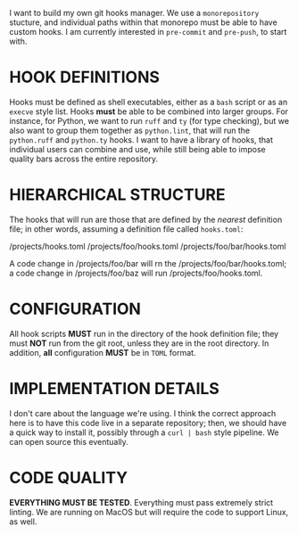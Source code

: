 I want to build my own git hooks manager. We use a `monorepository` stucture, and individual paths within that monorepo must be able to have custom hooks. I am currently interested in `pre-commit` and `pre-push`, to start with.


# HOOK DEFINITIONS

Hooks must be defined as shell executables, either as a `bash` script or as an `execve` style list. Hooks **must** be able to be combined into larger groups. For instance, for Python, we want to run `ruff` and `ty` (for type checking), but we also want to group them together as `python.lint`, that will run the `python.ruff` and `python.ty` hooks. I want to have a library of hooks, that individual users can combine and use, while still being able to impose quality bars across the entire repository.


# HIERARCHICAL STRUCTURE

The hooks that will run are those that are defined by the *nearest* definition file; in other words, assuming a definition file called `hooks.toml`:

/projects/hooks.toml /projects/foo/hooks.toml /projects/foo/bar/hooks.toml

A code change in /projects/foo/bar will rn the /projects/foo/bar/hooks.toml; a code change in /projects/foo/baz will run /projects/foo/hooks.toml.


# CONFIGURATION

All hook scripts **MUST** run in the directory of the hook definition file; they must **NOT** run from the git root, unless they are in the root directory. In addition, **all** configuration **MUST** be in `TOML` format.


# IMPLEMENTATION DETAILS

I don't care about the language we're using. I think the correct approach here is to have this code live in a separate repository; then, we should have a quick way to install it, possibly through a `curl | bash` style pipeline. We can open source this eventually.


# CODE QUALITY

**EVERYTHING MUST BE TESTED**. Everything must pass extremely strict linting. We are running on MacOS but will require the code to support Linux, as well.